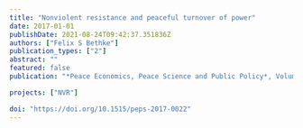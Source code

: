 ```yaml
---
title: "Nonviolent resistance and peaceful turnover of power"
date: 2017-01-01
publishDate: 2021-08-24T09:42:37.351836Z
authors: ["Felix S Bethke"]
publication_types: ["2"]
abstract: ""
featured: false
publication: "*Peace Economics, Peace Science and Public Policy*, Volume: 23, issue: 4"

projects: ["NVR"]

doi: "https://doi.org/10.1515/peps-2017-0022"
---
```



